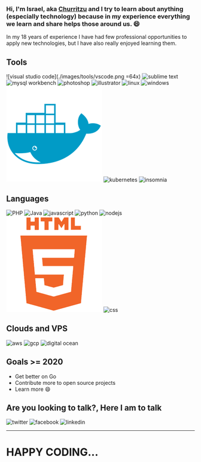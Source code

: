 ### Hi, I'm Israel, aka [Churritzu](https://twitter.com/@churritzu) and I try to learn about anything (especially technology) because in my experience everything we learn and share helps those around us. :smile:

In my 18 years of experience I have had few professional opportunities to apply new technologies, but I have also really enjoyed learning them.

## Tools
![visual studio code](./images/tools/vscode.png =64x)
![sublime text](./images/tools/sublime-text.png)
![mysql workbench](./images/tools/mysql-workbench.png)
![photoshop](./images/tools/photoshop.png)
![illustrator](./images/tools/illustrator.png)
![linux](./images/tools/linux.png)
![windows](./images/tools/windows.png)
![docker](./images/tools/docker.webp)
![kubernetes](./images/tools/kubernetes.png)
![insomnia](./images/tools/insomnia.png)

## Languages
![PHP](./images/tools/php.png)
![Java](./images/tools/java.jpg)
![javascript](./images/tools/js.png)
![python](./images/tools/python.png)
![nodejs](./images/tools/nodejs.png)
![html](./images/tools/HTML5.webp)
![css](./images/tools/css.png)

## Clouds and VPS
![aws](./images/tools/aws.png)
![gcp](./images/tools/gcp.png)
![digital ocean](./images/tools/digital-ocean.png)

## Goals >= 2020
- Get better on Go
- Contribute more to open source projects
- Learn more :smile:

## Are you looking to talk?, Here I am to talk
![twitter](./images/tools/twitter.png)
![facebook](./images/tools/facebook.png)
![linkedin](./images/tools/linkedin.png)

---
# HAPPY CODING...